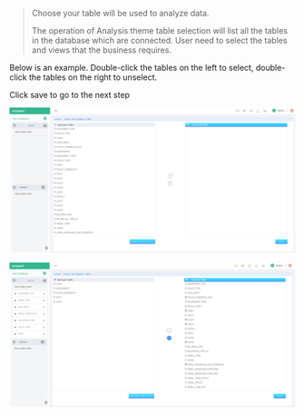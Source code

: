 > Choose your table will be used to analyze data.
>
> The operation of Analysis theme table selection will list all the tables in the database which are connected. User need to select the tables and views that the business requires.

Below is an example. Double-click the tables on the left to select, double-click the tables on the right to unselect.

Click save to go to the next step

![](/assets/connect-oracle_4.png)

![](/assets/connect-oracle_5.png)



